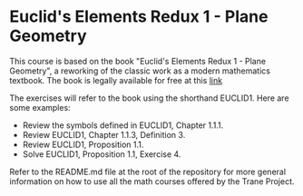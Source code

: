 # Euclid's Elements Redux 1 - Plane Geometry

This course is based on the book "Euclid's Elements Redux 1 - Plane Geometry", a reworking of the
classic work as a modern mathematics textbook. The book is legally available for free at this
[link](https://open.umn.edu/opentextbooks/textbooks/1071)

The exercises will refer to the book using the shorthand EUCLID1. Here are some examples:

- Review the symbols defined in EUCLID1, Chapter 1.1.1.
- Review EUCLID1, Chapter 1.1.3, Definition 3.
- Review EUCLID1, Proposition 1.1.
- Solve EUCLID1, Proposition 1.1, Exercise 4.

Refer to the README.md file at the root of the repository for more general information on how to use
all the math courses offered by the Trane Project.
